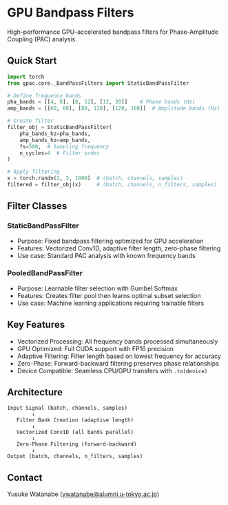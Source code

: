 <!-- ---
!-- Timestamp: 2025-06-08 09:17:13
!-- Author: ywatanabe
!-- File: /ssh:ywatanabe@sp:/home/ywatanabe/proj/gPAC/src/gpac/core/_BandPassFilters/README.md
!-- --- -->

# GPU Bandpass Filters

High-performance GPU-accelerated bandpass filters for Phase-Amplitude Coupling (PAC) analysis.

## Quick Start

```python
import torch
from gpac.core._BandPassFilters import StaticBandPassFilter

# Define frequency bands
pha_bands = [[4, 8], [8, 12], [12, 20]]    # Phase bands (Hz)  
amp_bands = [[60, 80], [80, 120], [120, 160]]  # Amplitude bands (Hz)

# Create filter
filter_obj = StaticBandPassFilter(
    pha_bands_hz=pha_bands,
    amp_bands_hz=amp_bands, 
    fs=500,  # Sampling frequency
    n_cycles=4  # Filter order
)

# Apply filtering
x = torch.randn(2, 3, 1000)  # (batch, channels, samples)
filtered = filter_obj(x)     # (batch, channels, n_filters, samples)
```

## Filter Classes

### StaticBandPassFilter
- Purpose: Fixed bandpass filtering optimized for GPU acceleration
- Features: Vectorized Conv1D, adaptive filter length, zero-phase filtering
- Use case: Standard PAC analysis with known frequency bands

### PooledBandPassFilter  
- Purpose: Learnable filter selection with Gumbel Softmax
- Features: Creates filter pool then learns optimal subset selection
- Use case: Machine learning applications requiring trainable filters

## Key Features

- Vectorized Processing: All frequency bands processed simultaneously
- GPU Optimized: Full CUDA support with FP16 precision
- Adaptive Filtering: Filter length based on lowest frequency for accuracy
- Zero-Phase: Forward-backward filtering preserves phase relationships
- Device Compatible: Seamless CPU/GPU transfers with `.to(device)`

## Architecture

```
Input Signal (batch, channels, samples)
        ↓
   Filter Bank Creation (adaptive length)
        ↓  
   Vectorized Conv1D (all bands parallel)
        ↓
   Zero-Phase Filtering (forward-backward)
        ↓
Output (batch, channels, n_filters, samples)
```

## Contact

Yusuke Watanabe (ywatanabe@alumni.u-tokyo.ac.jp)

<!-- EOF -->